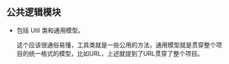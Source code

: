 ## 公共逻辑模块
  * 包括 Util 类和通用模型。
    
    这个应该很通俗易懂，工具类就是一些公用的方法，通用模型就是贯穿整个项目的统一格式的模型，比如URL，上述就提到了URL贯穿了整个项目。